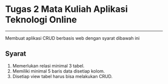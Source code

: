 # Tugas 2 Mata Kuliah Aplikasi Teknologi Online
***
Membuat aplikasi CRUD berbasis web dengan syarat dibawah ini
## Syarat
1. Memerlukan relasi minimal 3 tabel.
2. Memiliki minimal 5 baris data disetiap kolom.
3. Disetiap view tabel harus bisa melakukan CRUD.
